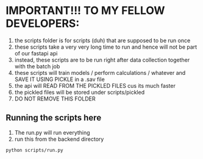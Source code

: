 # IMPORTANT!!! TO MY FELLOW DEVELOPERS:

1. the scripts folder is for scripts (duh) that are supposed to be run once
2. these scripts take a very very long time to run and hence will not be part of our fastapi api
3. instead, these scripts are to be run right after data collection together with the batch job
4. these scripts will train models / perform calculations / whatever and SAVE IT USING PICKLE in a .sav file
5. the api will READ FROM THE PICKLED FILES cus its much faster
6. the pickled files will be stored under scripts/pickled
7. DO NOT REMOVE THIS FOLDER

## Running the scripts here
1. The run.py will run everything
2. run this from the backend directory


```
python scripts/run.py
```